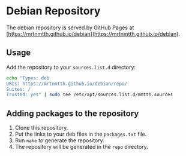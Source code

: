# Debian Repository

The debian repository is served by GitHub Pages at [https://mrtnmtth.github.io/debian](https://mrtnmtth.github.io/debian).

## Usage

Add the repository to your `sources.list.d` directory:

```bash
echo "Types: deb
URIs: https://mrtnmtth.github.io/debian/repo/
Suites: /
Trusted: yes" | sudo tee /etc/apt/sources.list.d/mmtth.sources
```

## Adding packages to the repository

1. Clone this repository.
2. Put the links to your deb files in the `packages.txt` file.
3. Run `make` to generate the repository.
4. The repository will be generated in the `repo` directory.
